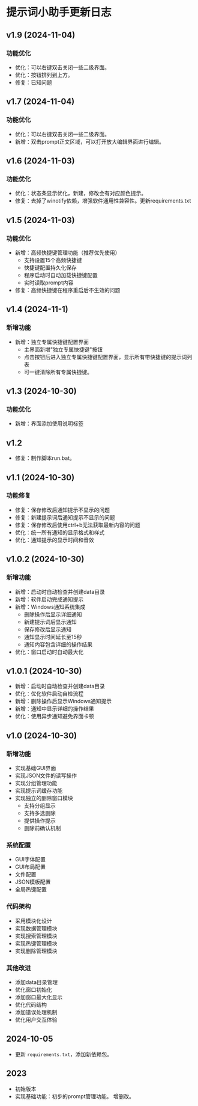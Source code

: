 # 提示词小助手更新日志

## v1.9 (2024-11-04)
### 功能优化
- 优化：可以右键双击关闭一些二级界面。
- 优化：按钮排列到上方。
- 修复：已知问题

## v1.7 (2024-11-04)
### 功能优化
- 优化：可以右键双击关闭一些二级界面。
- 新增：双击prompt正文区域，可以打开放大编辑界面进行编辑。

## v1.6 (2024-11-03)
### 功能优化
- 优化：状态条显示优化，新建，修改会有对应颜色提示。
- 修复：去掉了winotify依赖，增强软件通用性兼容性。更新requirements.txt

## v1.5 (2024-11-03)
### 功能优化
- 新增：高频快捷键管理功能（推荐优先使用）
  - 支持设置15个高频快捷键
  - 快捷键配置持久化保存
  - 程序启动时自动加载快捷键配置
  - 实时读取prompt内容
- 修复：高频快捷键在程序重启后不生效的问题

## v1.4 (2024-11-1)
### 新增功能
- 新增：独立专属快捷键配置界面
  - 主界面新增"独立专属快捷键"按钮
  - 点击按钮后进入独立专属快捷键配置界面，显示所有带快捷键的提示词列表
  - 可一键清除所有专属快捷键。
  

## v1.3 (2024-10-30)
### 功能优化
- 新增：界面添加使用说明标签

## v1.2
- 修复：制作脚本run.bat。

## v1.1 (2024-10-30)
### 功能修复
- 修复：保存修改后通知提示不显示的问题
- 修复：新建提示词后通知提示不显示的问题
- 修复：保存修改后使用ctrl+b无法获取最新内容的问题
- 优化：统一所有通知的显示格式和样式
- 优化：通知提示的显示时间和音效

## v1.0.2 (2024-10-30)

### 新增功能
- 新增：启动时自动检查并创建data目录
- 新增：软件启动完成通知提示
- 新增：Windows通知系统集成
  - 删除操作后显示详细通知
  - 新建提示词后显示通知
  - 保存修改后显示通知
  - 通知显示时间延长至15秒
  - 通知内容包含详细的操作结果
- 优化：窗口启动时自动最大化

## v1.0.1 (2024-10-30)
- 新增：启动时自动检查并创建data目录
- 优化：优化软件启动自检流程
- 新增：删除操作后显示Windows通知提示
- 新增：通知中显示详细的操作结果
- 优化：使用异步通知避免界面卡顿


## v1.0 (2024-10-30)

### 新增功能
- 实现基础GUI界面
- 实现JSON文件的读写操作
- 实现分组管理功能
- 实现提示词缓存功能
- 实现独立的删除窗口模块
  - 支持分组显示
  - 支持多选删除
  - 提供操作提示
  - 删除前确认机制

### 系统配置
- GUI字体配置
- GUI布局配置
- 文件配置
- JSON模板配置
- 全局热键配置

### 代码架构
- 采用模块化设计
- 实现数据管理模块
- 实现搜索管理模块
- 实现热键管理模块
- 实现删除管理模块

### 其他改进
- 添加data目录管理
- 优化窗口初始化
- 添加窗口最大化显示
- 优化代码结构
- 添加错误处理机制
- 优化用户交互体验

## 2024-10-05
- 更新 `requirements.txt`，添加新依赖包。

## 2023
- 初始版本
- 实现基础功能：初步的prompt管理功能。 增删改。